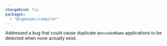 ```yaml
---
changeKind: fix
packages:
  - "@typespec/compiler"
---
```


Addressed a bug that could cause duplicate `@encodedName` applications to be detected when none actually exist.